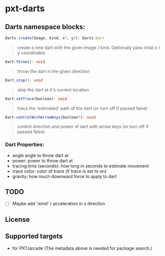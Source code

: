 # pxt-darts

## Darts namespace blocks:
```ts
Darts.create(Image, kind, x?, y?): Darts.Dart
```
> create a new dart with the given image / kind. Optionally pass inital x / y coordinates

```ts
Dart.throw(): void
```

> throw the dart in the given direction

```ts
Dart.stop(): void
```

> stop the dart at it's current location

```ts
Dart.setTrace(boolean): void
```

> trace the 'estimated' path of the dart (or turn off if passed false)

```ts
Dart.controlWithArrowKeys(boolean?): void
```

> control direction and power of dart with arrow keys (or turn off if passed false)

### Dart Properties:
* angle angle to throw dart at
* power: power to throw dart at
* tracing time (seconds): how long in seconds to estimate movement
* trace color: color of trace (if trace is set to on)
* gravity: how much downward force to apply to dart


## TODO

- [ ] Maybe add 'wind' / acceleration in x direction

## License

## Supported targets

* for PXT/arcade
(The metadata above is needed for package search.)

